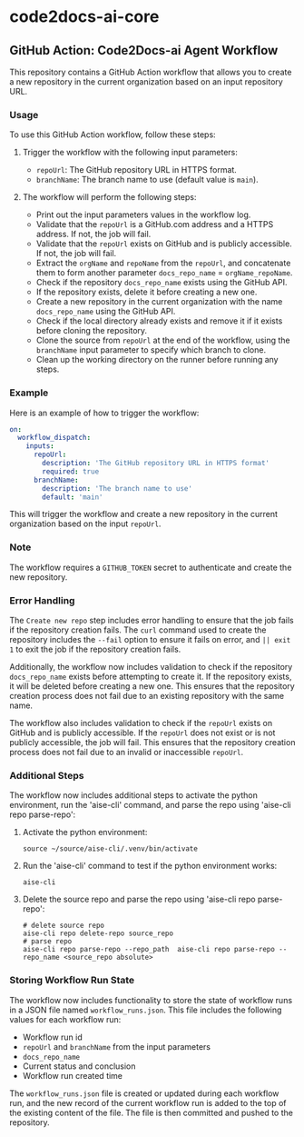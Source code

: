 # code2docs-ai-core

## GitHub Action: Code2Docs-ai Agent Workflow

This repository contains a GitHub Action workflow that allows you to create a new repository in the current organization based on an input repository URL.

### Usage

To use this GitHub Action workflow, follow these steps:

1. Trigger the workflow with the following input parameters:
   - `repoUrl`: The GitHub repository URL in HTTPS format.
   - `branchName`: The branch name to use (default value is `main`).

2. The workflow will perform the following steps:
   - Print out the input parameters values in the workflow log.
   - Validate that the `repoUrl` is a GitHub.com address and a HTTPS address. If not, the job will fail.
   - Validate that the `repoUrl` exists on GitHub and is publicly accessible. If not, the job will fail.
   - Extract the `orgName` and `repoName` from the `repoUrl`, and concatenate them to form another parameter `docs_repo_name` = `orgName_repoName`.
   - Check if the repository `docs_repo_name` exists using the GitHub API.
   - If the repository exists, delete it before creating a new one.
   - Create a new repository in the current organization with the name `docs_repo_name` using the GitHub API.
   - Check if the local directory already exists and remove it if it exists before cloning the repository.
   - Clone the source from `repoUrl` at the end of the workflow, using the `branchName` input parameter to specify which branch to clone.
   - Clean up the working directory on the runner before running any steps.

### Example

Here is an example of how to trigger the workflow:

```yaml
on:
  workflow_dispatch:
    inputs:
      repoUrl:
        description: 'The GitHub repository URL in HTTPS format'
        required: true
      branchName:
        description: 'The branch name to use'
        default: 'main'
```

This will trigger the workflow and create a new repository in the current organization based on the input `repoUrl`.

### Note

The workflow requires a `GITHUB_TOKEN` secret to authenticate and create the new repository.

### Error Handling

The `Create new repo` step includes error handling to ensure that the job fails if the repository creation fails. The `curl` command used to create the repository includes the `--fail` option to ensure it fails on error, and `|| exit 1` to exit the job if the repository creation fails.

Additionally, the workflow now includes validation to check if the repository `docs_repo_name` exists before attempting to create it. If the repository exists, it will be deleted before creating a new one. This ensures that the repository creation process does not fail due to an existing repository with the same name.

The workflow also includes validation to check if the `repoUrl` exists on GitHub and is publicly accessible. If the `repoUrl` does not exist or is not publicly accessible, the job will fail. This ensures that the repository creation process does not fail due to an invalid or inaccessible `repoUrl`.

### Additional Steps

The workflow now includes additional steps to activate the python environment, run the 'aise-cli' command, and parse the repo using 'aise-cli repo parse-repo':

1. Activate the python environment:
   ```shell
   source ~/source/aise-cli/.venv/bin/activate
   ```

2. Run the 'aise-cli' command to test if the python environment works:
   ```shell
   aise-cli
   ```

3. Delete the source repo and parse the repo using 'aise-cli repo parse-repo':
   ```shell
   # delete source repo
   aise-cli repo delete-repo source_repo
   # parse repo
   aise-cli repo parse-repo --repo_path  aise-cli repo parse-repo --repo_name <source_repo absolute>
   ```

### Storing Workflow Run State

The workflow now includes functionality to store the state of workflow runs in a JSON file named `workflow_runs.json`. This file includes the following values for each workflow run:
- Workflow run id
- `repoUrl` and `branchName` from the input parameters
- `docs_repo_name`
- Current status and conclusion
- Workflow run created time

The `workflow_runs.json` file is created or updated during each workflow run, and the new record of the current workflow run is added to the top of the existing content of the file. The file is then committed and pushed to the repository.
